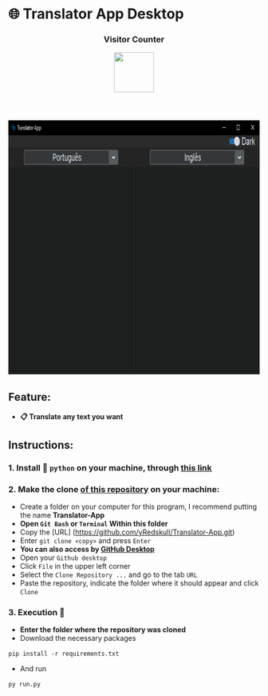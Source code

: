 # 🌐 Translator App Desktop 

<div align="center">
  <h3>Visitor Counter</h1>
  <img src="https://visit-counter.vercel.app/counter.png?page=https://github.com/yRedskull/Translator-App/&c=1F6AA5&s=80" width="80" height="80"><br>
  <img height="50"><br>
  <img src="./src/assets/images/readme.png" width="798" height="508"><br>
</div>

## **Feature:**
* **📋 Translate any text you want**

## **Instructions:**

### **1. Install 🐍 `python` on your machine, through [this link](https://www.python.org/)**

### **2. Make the clone [of this repository](https://github.com/yRedskull/Translator-App.git) on your machine:**

* Create a folder on your computer for this program, I recommend putting the name **Translator-App** <br>
* **Open `Git Bash` or `Terminal` Within this folder <br>**
* Copy the [URL] (https://github.com/yRedskull/Translator-App.git)
* Enter `git clone <copy>` and press `Enter` <br>
* **You can also access by [GitHub Desktop](https://desktop.github.com/) <br>**
* Open your `Github desktop` <br>
* Click `File` in the upper left corner <br>
* Select the `Clone Repository ...` and go to the tab `URL` <br>
* Paste the repository, indicate the folder where it should appear and click `Clone` <br>

### **3. Execution 🦈**
* **Enter the folder where the repository was cloned**
* Download the necessary packages
```
pip install -r requirements.txt
``` 
* And run
```
py run.py
```
